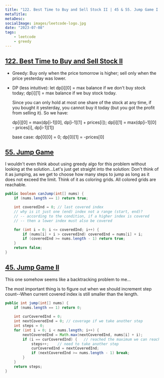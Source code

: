 ```yaml
---
title: "122. Best Time to Buy and Sell Stock II | 45 & 55. Jump Game I && II"
metaTitle:
metaDesc:
socialImage: images/leetcode-logo.jpg
date: "2023-07-08"
tags:
    - leetcode
    - greedy
---
```



## [122. Best Time to Buy and Sell Stock II](https://leetcode.com/problems/best-time-to-buy-and-sell-stock-ii)
- Greedy: Buy only when the price tomorrow is higher; sell only when the price yesterday was lower.

- DP (less intuitive): let dp[i][0] = max balance if we don't buy stock today;  dp[i][1] = max balance if we buy stock today.

    Since you can only hold at most one share of the stock at any time, if you bought it yesterday, you cannot buy it today (but you got the profit from selling it). So we have: 

    dp[i][0] = max(dp[i-1][0], dp[i-1][1] + prices[i]);  dp[i][1] = max(dp[i-1][0] - prices[i], dp[i-1][1])

    base case: dp[0][0] = 0;  dp[0][1] = -prices[0]



## [55. Jump Game](https://leetcode.com/problems/jump-game/)
I wouldn't even think about using greedy algo for this problem without looking at the solution...Let's just get straight into the solution: Don't think of it as jumping, as we get to choose how many steps to jump as long as it does not exceed the limit. Think of it as coloring grids. All colored grids are reachable.

```java
public boolean canJump(int[] nums) {
    if (nums.length == 1) return true;

    int coveredInd = 0; // last covered index
    // why is it just one (end) index not a range (start, end)? 
    // -- according to the condition, if a higher index is covered 
    // -- then a lower index must also be covered

    for (int i = 0; i <= coveredInd; i++) {
        if (nums[i] + i > coveredInd) coveredInd = nums[i] + i;
        if (coveredInd >= nums.length - 1) return true;
    }
    return false;
}
```

## [45. Jump Game II](https://leetcode.com/problems/jump-game-ii/)
This one somehow seems like a backtracking problem to me...

The most important thing is to figure out when we should increment step count--When current covered index is still smaller than the length.


```java
public int jump(int[] nums) {
    if (nums.length == 1) return 0;
    
    int curCoveredInd = 0;
    int nextCoveredInd = 0; // coverage if we take another step
    int steps = 0;
    for (int i = 0; i < nums.length; i++) {
        nextCoveredInd = Math.max(nextCoveredInd, nums[i] + i);
        if (i == curCoveredInd) {   // reached the maximum we can reach in current round
            steps++;    // need to take another step
            curCoveredInd = nextCoveredInd;
            if (nextCoveredInd >= nums.length - 1) break;
        }
    }
    return steps;
}
```
